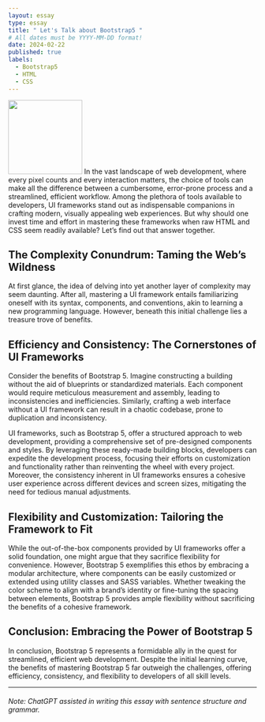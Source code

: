 ```yaml
---
layout: essay
type: essay
title: " Let's Talk about Bootstrap5 "
# All dates must be YYYY-MM-DD format!
date: 2024-02-22
published: true
labels:
  - Bootstrap5
  - HTML
  - CSS
---
```


<img width="150px" class="rounded float-start pe-4" src="../img/codingmaze.jpg">
In the vast landscape of web development, where every pixel counts and every interaction matters, the choice of tools can make all the difference between a cumbersome, error-prone process and a streamlined, efficient workflow. Among the plethora of tools available to developers, UI frameworks stand out as indispensable companions in crafting modern, visually appealing web experiences. But why should one invest time and effort in mastering these frameworks when raw HTML and CSS seem readily available? Let’s find out that answer together.

## The Complexity Conundrum: Taming the Web’s Wildness

At first glance, the idea of delving into yet another layer of complexity may seem daunting. After all, mastering a UI framework entails familiarizing oneself with its syntax, components, and conventions, akin to learning a new programming language. However, beneath this initial challenge lies a treasure trove of benefits.


## Efficiency and Consistency: The Cornerstones of UI Frameworks

Consider the benefits of Bootstrap 5. Imagine constructing a building without the aid of blueprints or standardized materials. Each component would require meticulous measurement and assembly, leading to inconsistencies and inefficiencies. Similarly, crafting a web interface without a UI framework can result in a chaotic codebase, prone to duplication and inconsistency.

UI frameworks, such as Bootstrap 5, offer a structured approach to web development, providing a comprehensive set of pre-designed components and styles. By leveraging these ready-made building blocks, developers can expedite the development process, focusing their efforts on customization and functionality rather than reinventing the wheel with every project. Moreover, the consistency inherent in UI frameworks ensures a cohesive user experience across different devices and screen sizes, mitigating the need for tedious manual adjustments.

## Flexibility and Customization: Tailoring the Framework to Fit

While the out-of-the-box components provided by UI frameworks offer a solid foundation, one might argue that they sacrifice flexibility for convenience. However, Bootstrap 5 exemplifies this ethos by embracing a modular architecture, where components can be easily customized or extended using utility classes and SASS variables. Whether tweaking the color scheme to align with a brand’s identity or fine-tuning the spacing between elements, Bootstrap 5 provides ample flexibility without sacrificing the benefits of a cohesive framework.

## Conclusion: Embracing the Power of Bootstrap 5

In conclusion, Bootstrap 5 represents a formidable ally in the quest for streamlined, efficient web development. Despite the initial learning curve, the benefits of mastering Bootstrap 5 far outweigh the challenges, offering efficiency, consistency, and flexibility to developers of all skill levels. 



<hr>

###### Note: ChatGPT assisted in writing this essay with sentence structure and grammar.
